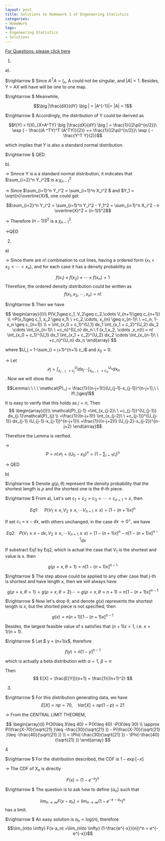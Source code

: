 ```yaml
---
layout: post
title: Solutions to Homework 3 of Engeneering Statistics
categories:
- HomeWork
tags:
- Engeneering Statistics
- Solutions
---
```



[For Questions: please click here](https://github.com/isaacpg001/isaacpg001.github.io/blob/master/source/hw3.pdf)

1.

a).

$\rightarrow $ Since $A^T A= I_n$, A could not be singular, and $|A|=1$. Besides, Y = AX will have will be one to one map. 

$\rightarrow $ Meanwhile,

$$\big |\frac{dX}{dY} \big | = |A^{-1}|= |A| = 1$$

$\rightarrow $ Accordingly, the distribution of Y could be derived as 

$$f(Y) = f(X)_{X=A^TY} \big |\frac{dX}{dY} \big | = \frac{1}{(2\pi)^{n/2}}\  \exp { - \frac{(A ^TY)^T  (A^TY)}{2}} == \frac{1}{(2\pi)^{n/2}}\  \exp { - \frac{Y^T  Y}{2}}$$

which implies that Y is also a standard normal distribution.  

$\rightarrow $ QED



b).

$\rightarrow$
Sinnce Y is a a standard normal distribution, it indicates that $\sum_{i=2}^n Y_i^2$ is a $\chi_{n-1}^2$

$\rightarrow$
Since $\sum_{i=1}^n Y_i^2 = \sum_{i=1}^n X_i^2 $ and $Y_1 = \sqrt{n}\overline{X}$,  one could get 

$$\sum_{i=2}^n Y_i^2 = \sum_{i=1}^n Y_i^2  - Y_1^2 =  \sum_{i=1}^n X_i^2 - n \overline{X}^2 = (n-1)S^2$$

$\rightarrow$
Therefore $(n-1)S^2$ is a  $\chi_{n-1}^2$. 


$\rightarrow$QED

2.

a) 

$\rightarrow$
Since there are $n!$ combination to cut lines, having a ordered form $(x_1< x_2< \cdots < x_n)$, and for each case it has a density probability as 

$$
f(x_1)\times f(x_2)\times \cdots\times f(x_n) = 1
$$
Therefore, the ordered density distribution could be written as
$$
f (x_1,x_2, \cdots ,x_n)= n!
$$

$\rightarrow $
Then we have 

$$
\begin{array}{l}\\
P(V_1\geq c_1,  V_2\geq c_2,\cdots V_{n+1}\geq c_{n+1}) \\
=P(x_1\geq c_1, x_2 \geq x_1\ \ +c_2,\cdots, x_{n} \geq x_{n-1}\ \ +c_n, 1-x_n \geq c_{n+1}) \\
= \int_{x_0 + c_1}^{U_1} dx_1 \int_{x_1 + c_2}^{U_2} dx_2 \cdots \int_{x_{n-1}\ \ +c_n}^{U_n} dx_n  \   f (x_1,x_2, \cdots ,x_n)\\
= n! \int_{x_0 + c_1}^{U_1} dx_1 \int_{x_1 + c_2}^{U_2} dx_2 \cdots  \int_{x_{n-1}\ \ +c_n}^{U_n} dx_n
\end{array}
$$

where $U_j = 1-\sum_{i = j+1}^{n+1} c_i$ and $x_0=0$. 

$\rightarrow$  Let $$\ \mathcal{P}_{j} = \int_{x_{j-1}\ \ +c_{j}}^{U_j} dx_j \cdots \int_{x_{n-1}\ \ +c_n}^{U_n} dx_n$$.  Now we will show that 

$$Lemma:\ \ \ \ \mathcal{P}_j  = \frac{1}{(n-j+1)!}(U_{j-1}-x_{j-1})^{n-j+1},\ \ if\ j\geq1$$

It is easy to verify that  this holds as $j = n$,  Then 
$$
\begin{array}{l}\\
\mathcal{P}_{j-1} =\int_{x_{j-2}\ \ +c_{j-1}}^{U_{j-1}} dx_{j-1}\mathcal{P}_{j} \\
=\frac{1}{(n-j+1)!}  \int_{x_{j-2}\ \ +c_{j-1}}^{U_{j-1}} dx_{j-1}  (U_{j-1}-x_{j-1})^{n-j+1}\\
=\frac{1}{(n-j+2)!} (U_{j-2}-x_{j-2})^{n-j+2}
\end{array}$$

Therefore the Lemma is verified.

$\rightarrow$ $$P = n! \mathcal{P}_{1} = (U_0-x_0)^n = (1-\sum_{i=1}c_i)^n$$

$\rightarrow$  QED

b) 

$\rightarrow $ Denote $g(\rho,\theta)$ represent the density probability that the shortest length is $\rho$ and the shortest one is the $\theta$-th piece.

$\rightarrow $  From a), Let's set $c_1 = c_2=c_3 =\cdots =c_{n+1} = x$, then 


$$Eq1:\ \ \ \ \ P(V_1\geq x,  V_2\geq x,\cdots V_{n+1}\geq x)= [1-(n+1)x]^n $$

If set $c_1 = x-dx$, with others unchanged,  in the case $dx\to 0^+$, we have 

$$Eq2:\ \ \ P(V_1\geq x-dx,  V_2\geq x,\cdots V_{n+1}\geq x)=[1-(n+1)x]^n -  n [1-(n+1)x]^{n-1}dx$$

If  substract Eq1 by Eq2, which is actual the case that $V_1$ is the shortest and value is x. then 

$$ g(\rho =x,\theta = 1) = n [1-(n+1)x]^{n-1}$$

$\rightarrow $ The step above could be applied to any other case that $j$-th is shortest and have length x,  then we will always have 

$$ g(\rho =x,\theta = 1) =g(\rho =x,\theta = 2) \cdots =g(\rho =x,\theta = n+1) = n [1-(n+1)x]^{n-1}$$

$\rightarrow $ Now let's drop $\theta$, and denote $g(x)$ represents the shortest length is $x$, but the shorted piece is not specified, then 

$$g(x) =n (n+1)[1-(n+1)x]^{n-1}$$

Besides, the largest feasible value of x  satisfies that $(n+1)x = 1$, i.e. $x = 1/(n+1)$.

$\rightarrow $ Let $ y = (n+1)x$, therefore 

$$ f(y) = n [1-y]^{n-1}$$

which is actually a beta distribution with $\alpha = 1$, $\beta = n$

Then 
$$
E[X]  = \frac{E[Y]}{n+1} =  \frac{1}{(n+1)^2}
$$

3.

$\rightarrow $ For this distribution generating  data,  we have 
$$
E[X] = np=70, \ \ \ \ Var[X] = np(1-p) = 21
$$

$\rightarrow$ From the CENTRAL LIMIT THEOREM,

$$
\begin{array}{l} P(30\leq X\leq 40) = P(X\leq 40) -P(X\leq 30) \\
\approx  P(\frac{X-70}{\sqrt{21} }\leq -\frac{30}{\sqrt{21} }) - P(\frac{X-70}{\sqrt{21} }\leq -\frac{40}{\sqrt{21} }) \\
= \Phi(-\frac{30}{\sqrt{21} }) - \Phi(-\frac{40}{\sqrt{21} }) \end{array}
$$

4

$\rightarrow $ For the distribution described, the CDF is $1-\exp [- x]$

$\rightarrow$  The CDF of $X_n$  is directly 

$$ F(x) = (1-e^{-x})^n$$

 $\rightarrow $ The question is to ask  how to define $\{a_n\}$ such that 
 
$$\lim_{n\to \infty}  F(x-a_n) =\lim_{n\to \infty}  (1-e^{-x-a_n})^n$$
has a limit. 

 $\rightarrow $ An easy solution is $a_n =  log(n)$, therefore  
$$\lim_{n\to \infty}  F(x-a_n)  =\lim_{n\to \infty}  (1-\frac{e^{-x}}{n})^n = e^{-e^{-x}}$$
